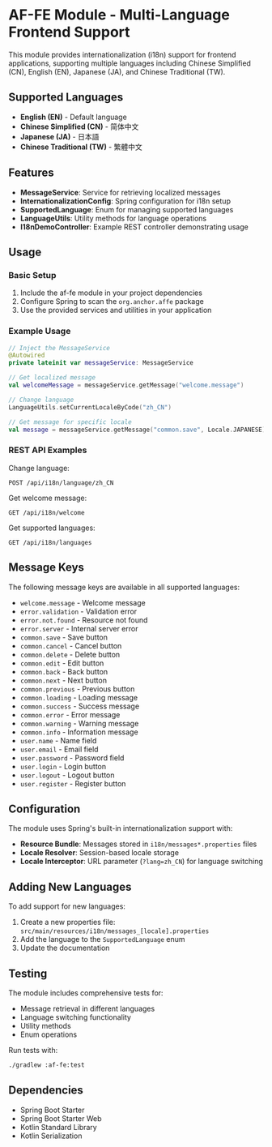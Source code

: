 # AF-FE Module - Multi-Language Frontend Support

This module provides internationalization (i18n) support for frontend applications, supporting multiple languages including Chinese Simplified (CN), English (EN), Japanese (JA), and Chinese Traditional (TW).

## Supported Languages

- **English (EN)** - Default language
- **Chinese Simplified (CN)** - 简体中文
- **Japanese (JA)** - 日本語  
- **Chinese Traditional (TW)** - 繁體中文

## Features

- **MessageService**: Service for retrieving localized messages
- **InternationalizationConfig**: Spring configuration for i18n setup
- **SupportedLanguage**: Enum for managing supported languages
- **LanguageUtils**: Utility methods for language operations
- **I18nDemoController**: Example REST controller demonstrating usage

## Usage

### Basic Setup

1. Include the af-fe module in your project dependencies
2. Configure Spring to scan the `org.anchor.affe` package
3. Use the provided services and utilities in your application

### Example Usage

```kotlin
// Inject the MessageService
@Autowired
private lateinit var messageService: MessageService

// Get localized message
val welcomeMessage = messageService.getMessage("welcome.message")

// Change language
LanguageUtils.setCurrentLocaleByCode("zh_CN")

// Get message for specific locale
val message = messageService.getMessage("common.save", Locale.JAPANESE)
```

### REST API Examples

Change language:
```
POST /api/i18n/language/zh_CN
```

Get welcome message:
```
GET /api/i18n/welcome
```

Get supported languages:
```
GET /api/i18n/languages
```

## Message Keys

The following message keys are available in all supported languages:

- `welcome.message` - Welcome message
- `error.validation` - Validation error
- `error.not.found` - Resource not found
- `error.server` - Internal server error
- `common.save` - Save button
- `common.cancel` - Cancel button
- `common.delete` - Delete button
- `common.edit` - Edit button
- `common.back` - Back button
- `common.next` - Next button
- `common.previous` - Previous button
- `common.loading` - Loading message
- `common.success` - Success message
- `common.error` - Error message
- `common.warning` - Warning message
- `common.info` - Information message
- `user.name` - Name field
- `user.email` - Email field
- `user.password` - Password field
- `user.login` - Login button
- `user.logout` - Logout button
- `user.register` - Register button

## Configuration

The module uses Spring's built-in internationalization support with:

- **Resource Bundle**: Messages stored in `i18n/messages*.properties` files
- **Locale Resolver**: Session-based locale storage
- **Locale Interceptor**: URL parameter (`?lang=zh_CN`) for language switching

## Adding New Languages

To add support for new languages:

1. Create a new properties file: `src/main/resources/i18n/messages_[locale].properties`
2. Add the language to the `SupportedLanguage` enum
3. Update the documentation

## Testing

The module includes comprehensive tests for:
- Message retrieval in different languages
- Language switching functionality
- Utility methods
- Enum operations

Run tests with:
```bash
./gradlew :af-fe:test
```

## Dependencies

- Spring Boot Starter
- Spring Boot Starter Web
- Kotlin Standard Library
- Kotlin Serialization